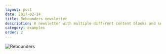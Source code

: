 ```yaml
---
layout: post
date: 2017-02-14
title: Rebounders newsletter
description: A newsletter with multiple different content blocks and seperate sections.
category: examples
order: 2
---
```


![Rebounders]({{site.image_path}}/{{page.category}}/rebounders.jpg)
